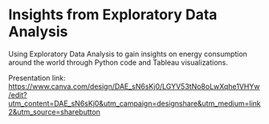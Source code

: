 # Insights from Exploratory Data Analysis

Using Exploratory Data Analysis to gain insights on energy consumption around the world through Python code and Tableau visualizations.

Presentation link: https://www.canva.com/design/DAE_sN6sKj0/LGYV53tNo8oLwXqhe1VHYw/edit?utm_content=DAE_sN6sKj0&utm_campaign=designshare&utm_medium=link2&utm_source=sharebutton
